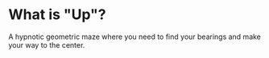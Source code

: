 # What is "Up"?

A hypnotic geometric maze where you need to find your bearings and make your way to the center.